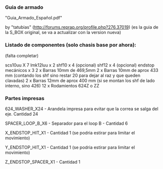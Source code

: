 ### Guia de armado
"Guia_Armado_Español.pdf"

by "tatubias" (http://forums.reprap.org/profile.php?276,37019) (es la guia de la S_BOX original, se va a actualizar con la version nueva)

### Listado de componentes (solo chasis base por ahora):

(falta completar)

scs10uu X 7
lmk12luu x 2
shf10 x 4 (opcional)
shf12 x 4 (opcional)
endstop mecánicos x 3
2 x Barras 10mm de 469,5mm
2 x Barras 10mm de aprox 433 mm (contando los shf sino restar 20 para dejar al raz y que queden clavadas)
2 x Barras 12mm de aprox 400 mm (si se montan los shf de lado interno, sino 426)
12 x Rodamientos 624Z o ZZ


### Partes impresas

624_WASHER_X24 - Arandela impresa para evitar que la correa se salga del eje. Cantidad 24

SPACER_LOOP_B_X6 - Separador para el loop B - Cantidad 6

X_ENDSTOP_HIT_X1 - Cantidad 1 (se podria estirar para limitar el movimiento)

Y_ENDSTOP_HIT_X1 - Cantidad 1 (se podria estirar para limitar el movimiento)

Z_ENDSTOP_SPACER_X1 - Cantidad 1


